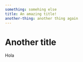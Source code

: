 ```yaml
---
something: somehing else
title: An amazing title!
another-thing: another thing again
---
```

# Another title

Hola
